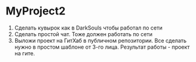 # MyProject2
1. Сделать кувырок как в DarkSouls чтобы работал по сети
2. Сделать простой чат. Тоже должен работать по сети
3. Выложи проект на ГитХаб в публичном репозитории.
Все сделать нужно в простом шаблоне от 3-го лица.
Результат работы - проект на гите.
